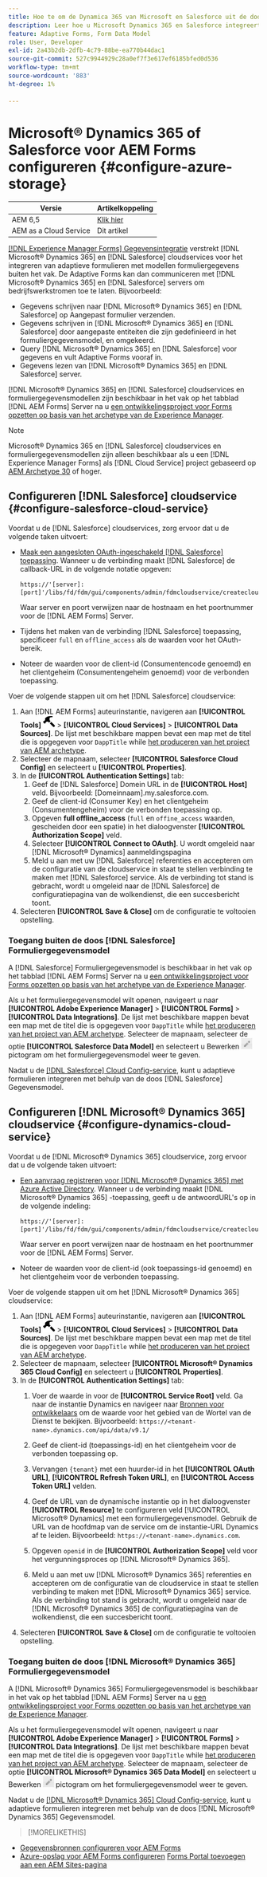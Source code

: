 ```yaml
---
title: Hoe te om de Dynamica 365 van Microsoft en Salesforce uit de doos gegevensmodellen van de vormgegevens voor Adaptive Forms te vormen?
description: Leer hoe u Microsoft Dynamics 365 en Salesforce integreert met Adaptive Forms.
feature: Adaptive Forms, Form Data Model
role: User, Developer
exl-id: 2a43b2db-2dfb-4c79-88be-ea770b44dac1
source-git-commit: 527c9944929c28a0ef7f3e617ef6185bfed0d536
workflow-type: tm+mt
source-wordcount: '883'
ht-degree: 1%

---
```


# Microsoft® Dynamics 365 of Salesforce voor AEM Forms configureren {#configure-azure-storage}

| Versie | Artikelkoppeling |
| -------- | ---------------------------- |
| AEM 6,5 | [Klik hier](https://experienceleague.adobe.com/docs/experience-manager-65/forms/form-data-model/oauth2-client-credentials-flow-for-server-to-server-integration.html) |
| AEM as a Cloud Service | Dit artikel |

[[!DNL Experience Manager Forms] Gegevensintegratie](data-integration.md) verstrekt [!DNL Microsoft® Dynamics 365] en [!DNL Salesforce] cloudservices voor het integreren van adaptieve formulieren met modellen formuliergegevens buiten het vak. De Adaptive Forms kan dan communiceren met [!DNL Microsoft® Dynamics 365] en [!DNL Salesforce] servers om bedrijfswerkstromen toe te laten. Bijvoorbeeld:

* Gegevens schrijven naar [!DNL Microsoft® Dynamics 365] en [!DNL Salesforce] op Aangepast formulier verzenden.
* Gegevens schrijven in [!DNL Microsoft® Dynamics 365] en [!DNL Salesforce] door aangepaste entiteiten die zijn gedefinieerd in het formuliergegevensmodel, en omgekeerd.
* Query [!DNL Microsoft® Dynamics 365] en [!DNL Salesforce] voor gegevens en vult Adaptive Forms vooraf in.
* Gegevens lezen van [!DNL Microsoft® Dynamics 365] en [!DNL Salesforce] server.

[!DNL Microsoft® Dynamics 365] en [!DNL Salesforce] cloudservices en formuliergegevensmodellen zijn beschikbaar in het vak op het tabblad [!DNL AEM Forms] Server na u [een ontwikkelingsproject voor Forms opzetten op basis van het archetype van de Experience Manager](setup-local-development-environment.md#forms-cloud-service-local-development-environment).

>[!NOTE]
>
>Microsoft® Dynamics 365 en [!DNL Salesforce] cloudservices en formuliergegevensmodellen zijn alleen beschikbaar als u een [!DNL Experience Manager Forms] als [!DNL Cloud Service] project gebaseerd op [AEM Archetype 30](https://github.com/adobe/aem-project-archetype/releases/tag/aem-project-archetype-30) of hoger.

## Configureren [!DNL Salesforce] cloudservice {#configure-salesforce-cloud-service}

Voordat u de [!DNL Salesforce] cloudservices, zorg ervoor dat u de volgende taken uitvoert:

* [Maak een aangesloten OAuth-ingeschakeld [!DNL Salesforce] toepassing](https://help.salesforce.com/s/articleView?id=sf.connected_app_create_api_integration.htm&amp;type=5). Wanneer u de verbinding maakt [!DNL Salesforce] de callback-URL in de volgende notatie opgeven:

  ```
  https://'[server]:[port]'/libs/fd/fdm/gui/components/admin/fdmcloudservice/createcloudconfigwizard/cloudservices.html
  ```

  Waar server en poort verwijzen naar de hostnaam en het poortnummer voor de [!DNL AEM Forms] Server.

* Tijdens het maken van de verbinding [!DNL Salesforce] toepassing, specificeer `full` en `offline_access` als de waarden voor het OAuth-bereik.

* Noteer de waarden voor de client-id (Consumentencode genoemd) en het clientgeheim (Consumentengeheim genoemd) voor de verbonden toepassing.

Voer de volgende stappen uit om het [!DNL Salesforce] cloudservice:

1. Aan [!DNL AEM Forms] auteurinstantie, navigeren aan **[!UICONTROL Tools]** ![hamer](assets/hammer.png) > **[!UICONTROL Cloud Services]** > **[!UICONTROL Data Sources]**. De lijst met beschikbare mappen bevat een map met de titel die is opgegeven voor `DappTitle`  while [het produceren van het project van AEM archetype](setup-local-development-environment.md#forms-cloud-service-local-development-environment).
1. Selecteer de mapnaam, selecteer **[!UICONTROL Salesforce Cloud Config]** en selecteert u **[!UICONTROL Properties]**.
1. In de **[!UICONTROL Authentication Settings]** tab:
   1. Geef de [!DNL Salesforce] Domein URL in de **[!UICONTROL Host]** veld. Bijvoorbeeld: [Domeinnaam].my.salesforce.com.
   1. Geef de client-id (Consumer Key) en het clientgeheim (Consumentengeheim) voor de verbonden toepassing op.
   1. Opgeven **full offline_access** (`full` en `offine_access` waarden, gescheiden door een spatie) in het dialoogvenster **[!UICONTROL Authorization Scope]** veld.
   1. Selecteer **[!UICONTROL Connect to OAuth]**. U wordt omgeleid naar [!DNL Microsoft® Dynamics] aanmeldingspagina
   1. Meld u aan met uw [!DNL Salesforce] referenties en accepteren om de configuratie van de cloudservice in staat te stellen verbinding te maken met [!DNL Salesforce] service. Als de verbinding tot stand is gebracht, wordt u omgeleid naar de [!DNL Salesforce] de configuratiepagina van de wolkendienst, die een succesbericht toont.
1. Selecteren **[!UICONTROL Save & Close]** om de configuratie te voltooien opstelling.

### Toegang buiten de doos [!DNL Salesforce] Formuliergegevensmodel

A [!DNL Salesforce] Formuliergegevensmodel is beschikbaar in het vak op het tabblad [!DNL AEM Forms] Server na u [een ontwikkelingsproject voor Forms opzetten op basis van het archetype van de Experience Manager](setup-local-development-environment.md#forms-cloud-service-local-development-environment).

Als u het formuliergegevensmodel wilt openen, navigeert u naar **[!UICONTROL Adobe Experience Manager]** > **[!UICONTROL Forms]** > **[!UICONTROL Data Integrations]**. De lijst met beschikbare mappen bevat een map met de titel die is opgegeven voor `DappTitle`  while [het produceren van het project van AEM archetype](setup-local-development-environment.md#forms-cloud-service-local-development-environment). Selecteer de mapnaam, selecteer de optie **[!UICONTROL Salesforce Data Model]** en selecteert u Bewerken ![Bewerken](assets/edit.png) pictogram om het formuliergegevensmodel weer te geven.

Nadat u de [[!DNL Salesforce] Cloud Config-service](#configure-salesforce-cloud-service), kunt u adaptieve formulieren integreren met behulp van de doos [!DNL Salesforce] Gegevensmodel.

## Configureren [!DNL Microsoft® Dynamics 365] cloudservice {#configure-dynamics-cloud-service}

Voordat u de [!DNL Microsoft® Dynamics 365] cloudservice, zorg ervoor dat u de volgende taken uitvoert:

* [Een aanvraag registreren voor [!DNL Microsoft® Dynamics 365] met Azure Active Directory](https://docs.microsoft.com/en-us/powerapps/developer/data-platform/walkthrough-register-app-azure-active-directory). Wanneer u de verbinding maakt [!DNL Microsoft® Dynamics 365] -toepassing, geeft u de antwoordURL&#39;s op in de volgende indeling:

  ```
  https://'[server]:[port]'/libs/fd/fdm/gui/components/admin/fdmcloudservice/createcloudconfigwizard/cloudservices.html
  ```

  Waar server en poort verwijzen naar de hostnaam en het poortnummer voor de [!DNL AEM Forms] Server.

* Noteer de waarden voor de client-id (ook toepassings-id genoemd) en het clientgeheim voor de verbonden toepassing.

Voer de volgende stappen uit om het [!DNL Microsoft® Dynamics 365] cloudservice:

1. Aan [!DNL AEM Forms] auteurinstantie, navigeren aan **[!UICONTROL Tools]** ![hamer](assets/hammer.png) > **[!UICONTROL Cloud Services]** > **[!UICONTROL Data Sources]**. De lijst met beschikbare mappen bevat een map met de titel die is opgegeven voor `DappTitle`  while [het produceren van het project van AEM archetype](setup-local-development-environment.md#forms-cloud-service-local-development-environment).
1. Selecteer de mapnaam, selecteer **[!UICONTROL Microsoft® Dynamics 365 Cloud Config]** en selecteert u **[!UICONTROL Properties]**.
1. In de **[!UICONTROL Authentication Settings]** tab:
   1. Voer de waarde in voor de **[!UICONTROL Service Root]** veld. Ga naar de instantie Dynamics en navigeer naar [Bronnen voor ontwikkelaars](https://docs.microsoft.com/en-us/powerapps/developer/data-platform/view-download-developer-resources) om de waarde voor het gebied van de Wortel van de Dienst te bekijken. Bijvoorbeeld: `https://<tenant-name>.dynamics.com/api/data/v9.1/`
   1. Geef de client-id (toepassings-id) en het clientgeheim voor de verbonden toepassing op.
   1. Vervangen `{tenant}` met een huurder-id in het **[!UICONTROL OAuth URL]**, **[!UICONTROL Refresh Token URL]**, en **[!UICONTROL Access Token URL]** velden.
   1. Geef de URL van de dynamische instantie op in het dialoogvenster **[!UICONTROL Resource]** te configureren veld [!UICONTROL Microsoft® Dynamics] met een formuliergegevensmodel. Gebruik de URL van de hoofdmap van de service om de instantie-URL Dynamics af te leiden. Bijvoorbeeld: `https://<tenant-name>.dynamics.com`.

   1. Opgeven `openid` in de **[!UICONTROL Authorization Scope]** veld voor het vergunningsproces op [!DNL Microsoft® Dynamics 365].
   1. Meld u aan met uw [!DNL Microsoft® Dynamics 365] referenties en accepteren om de configuratie van de cloudservice in staat te stellen verbinding te maken met [!DNL Microsoft® Dynamics 365] service. Als de verbinding tot stand is gebracht, wordt u omgeleid naar de [!DNL Microsoft® Dynamics 365] de configuratiepagina van de wolkendienst, die een succesbericht toont.
1. Selecteren **[!UICONTROL Save & Close]** om de configuratie te voltooien opstelling.

### Toegang buiten de doos [!DNL Microsoft® Dynamics 365] Formuliergegevensmodel

A [!DNL Microsoft® Dynamics 365] Formuliergegevensmodel is beschikbaar in het vak op het tabblad [!DNL AEM Forms] Server na u [een ontwikkelingsproject voor Forms opzetten op basis van het archetype van de Experience Manager](setup-local-development-environment.md##forms-cloud-service-local-development-environment).

Als u het formuliergegevensmodel wilt openen, navigeert u naar **[!UICONTROL Adobe Experience Manager]** > **[!UICONTROL Forms]** > **[!UICONTROL Data Integrations]**. De lijst met beschikbare mappen bevat een map met de titel die is opgegeven voor `DappTitle`  while [het produceren van het project van AEM archetype](setup-local-development-environment.md#forms-cloud-service-local-development-environment). Selecteer de mapnaam, selecteer de optie **[!UICONTROL Microsoft® Dynamics 365 Data Model]** en selecteert u Bewerken ![Bewerken](assets/edit.png) pictogram om het formuliergegevensmodel weer te geven.

Nadat u de [[!DNL Microsoft® Dynamics 365] Cloud Config-service](#configure-dynamics-cloud-service), kunt u adaptieve formulieren integreren met behulp van de doos [!DNL Microsoft® Dynamics 365] Gegevensmodel.

>[!MORELIKETHIS]
>
* [Gegevensbronnen configureren voor AEM Forms](/help/forms/configure-data-sources.md)
* [Azure-opslag voor AEM Forms configureren](/help/forms/configure-azure-storage.md)
[Forms Portal toevoegen aan een AEM Sites-pagina](/help/forms/configure-forms-portal.md)
